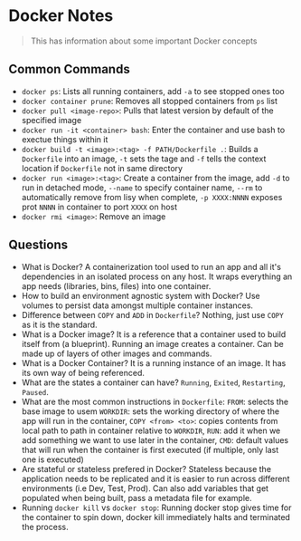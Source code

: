 # Docker Notes
> This has information about some important Docker concepts

## Common Commands
* `docker ps`: Lists all running containers, add `-a` to see stopped ones too
* `docker container prune`: Removes all stopped containers from `ps` list
* `docker pull <image-repo>`: Pulls that latest version by default of the specified image
* `docker run -it <container> bash`: Enter the container and use bash to exectue things within it
* `docker build -t <image>:<tag> -f PATH/Dockerfile .`: Builds a `Dockerfile` into an image, `-t` sets the tage and `-f` tells the context location if `Dockerfile` not in same directory
* `docker run <image>:<tag>`: Create a container from the image, add `-d` to run in detached mode, `--name` to specify container name, `--rm` to automatically remove from
lisy when complete, `-p XXXX:NNNN` exposes prot `NNNN` in container to port `XXXX` on host
* `docker rmi <image>`: Remove an image

## Questions
* What is Docker? A containerization tool used to run an app and all it's dependencies in an isolated process on any host. It wraps everything an app needs (libraries, bins, files) into one 
container.
* How to build an environment agnostic system with Docker? Use volumes to persist data amongst multiple container instances.
* Difference between `COPY` and `ADD` in `Dockerfile`? Nothing, just use `COPY` as it is the standard.
* What is a Docker image? It is a reference that a container used to build itself from (a blueprint). Running an image creates a container. Can be made up of layers of other images and commands.
* What is a Docker Container? It is a running instance of an image. It has its own way of being referenced.
* What are the states a container can have? `Running`, `Exited`, `Restarting`, `Paused`.
* What are the most common instructions in `Dockerfile`: `FROM`: selects the base image to usem `WORKDIR`: sets the working directory of where the app will run in the container,
`COPY <from> <to>`: copies contents from local path to path in container relative to `WORKDIR`, `RUN`: add it when we add something we want to use later in the container, `CMD`: default values that will run when the container is first executed (if multiple, only last one is executed)
* Are stateful or stateless prefered in Docker? Stateless because the application needs to be replicated and it is easier to run across different environments (i.e Dev, Test, Prod). Can also add variables that get populated when being built, pass a metadata file for example.
* Running `docker kill` vs `docker stop`: Running docker stop gives time for the container to spin down, docker kill immediately halts and terminated the process.
